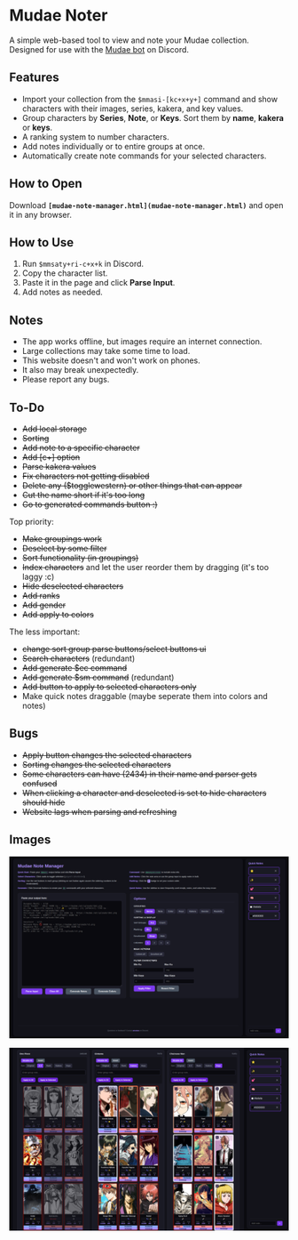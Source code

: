 # Mudae Noter

A simple web-based tool to view and note your Mudae collection.  
Designed for use with the [Mudae bot](https://top.gg/bot/432610292342587392) on Discord.


## Features

-   Import your collection from the `$mmasi-[kc+x+y+]` command and show characters with their images, series, kakera, and key values.
-   Group characters by **Series**, **Note**, or **Keys**. Sort them by **name**, **kakera** or **keys**.
-   A ranking system to number characters. 
-   Add notes individually or to entire groups at once.
-   Automatically create note commands for your selected characters.

## How to Open

Download **`[mudae-note-manager.html](mudae-note-manager.html)`** and open it in any browser.




## How to Use

1. Run `$mmsaty+ri-c+x+k` in Discord.
2. Copy the character list.  
3. Paste it in the page and click **Parse Input**.  
4. Add notes as needed.


## Notes

- The app works offline, but images require an internet connection.
- Large collections may take some time to load.
- This website doesn't and won't work on phones.
- It also may break unexpectedly.
- Please report any bugs.

## To-Do

- ~~Add local storage~~
- ~~Sorting~~
- ~~Add note to a specific character~~
- ~~Add [c+] option~~
- ~~Parse kakera values~~
- ~~Fix characters not getting disabled~~
- ~~Delete any ($togglewestern) or other things that can appear~~
- ~~Cut the name short if it's too long~~
- ~~Go to generated commands button :)~~

Top priority:
- ~~Make groupings work~~
- ~~Deselect by some filter~~
- ~~Sort functionality (in groupings)~~
- ~~Index characters~~ and let the user reorder them by dragging (it's too laggy :c)
- ~~Hide deselected characters~~
- ~~Add ranks~~
- ~~Add gender~~
- ~~Add apply to colors~~

The less important:
- ~~change sort group parse buttons/select buttons ui~~
- ~~Search characters~~ (redundant)
- ~~Add generate $ec command~~
- ~~Add generate $sm command~~ (redundant)
- ~~Add button to apply to selected characters only~~
- Make quick notes draggable (maybe seperate them into colors and notes)

## Bugs

- ~~Apply button changes the selected characters~~
- ~~Sorting changes the selected characters~~
- ~~Some characters can have (2434) in their name and parser gets confused~~
- ~~When clicking a character and deselected is set to hide characters should hide~~
- ~~Website lags when parsing and refreshing~~

## Images

![Input section](images/input.png)

![Characters](images/characters.png)